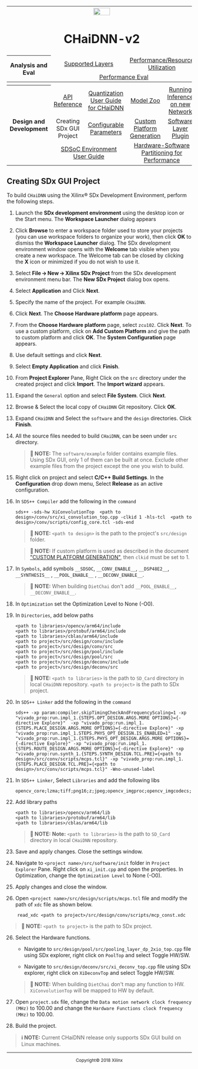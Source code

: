 <table style="width:100%">
<tr>
<th width="100%" colspan="6"><img src="https://www.xilinx.com/content/dam/xilinx/imgs/press/media-kits/corporate/xilinx-logo.png" width="30%"/><h1>CHaiDNN-v2</h2>
</th>
</tr>
  <tr>
    <th rowspan="6" width="17%">Analysis and Eval</th>
   </tr>
<tr>
	<td align="center" colspan="2"><a href="../docs/SUPPORTED_LAYERS.md">Supported Layers</a></td>
	<td align="center" colspan="2"><a href="../docs/PERFORMANCE_SNAPSHOT.md">Performance/Resource Utilization</a></td>
</tr>
  <tr></tr>
<tr>
	<td align="center" colspan="4"><a href="../docs/PERFORMANCE_EVAL.md">Performance Eval</a></td>	
</tr>
<tr></tr>
    <tr></tr>
  <tr><th colspan="6"></th></tr>

  <tr></tr>
  <tr>
     <th rowspan="7" width="17%">Design and Development</th>
   </tr>

<tr>
	<td  align="center"><a href="../docs/API.md">API Reference</a></td>
	<td  align="center"><a href="../docs/QUANTIZATION.md">Quantization User Guide for CHaiDNN</a></td>
	<td  align="center"><a href="../docs/MODELZOO.md">Model Zoo</a></td>
	<td  align="center"><a href="../docs/RUN_NEW_NETWORK.md">Running Inference on new Network</a></td>
</tr>
  <tr></tr>
<tr>
	<td  align="center">Creating SDx GUI Project</td>
	<td  align="center"><a href="../docs/CONFIGURABLE_PARAMS.md">Configurable Parameters</a></td>
	<td  align="center"><a href="../docs/CUSTOM_PLATFORM_GEN.md">Custom Platform Generation</a></td>
	<td  align="center"><a href="../docs/SOFTWARE_LAYER_PLUGIN.md">Software Layer Plugin</a></td>
</tr>
  <tr></tr>
<tr>
	<td  align="center" colspan="2"><a href="https://www.xilinx.com/support/documentation/sw_manuals/xilinx2017_4/ug1027-sdsoc-user-guide.pdf">SDSoC Environment User Guide</a></td>	
	<td align="center" colspan="2"><a href="../docs/HW_SW_PARTITIONING.md">Hardware-Software Partitioning for Performance</a></td>

</tr>  
</table>

## **Creating SDx GUI Project**

To build `CHaiDNN` using the Xilinx&reg; SDx Development Environment, perform the following steps.

1. Launch the **SDx development environment** using the desktop icon or the Start menu.
   The **Workspace Launcher** dialog appears

2. Click **Browse** to enter a workspace folder used to store your projects (you can use workspace folders to organize your work), then click **OK** to dismiss the **Workspace Launcher** dialog.
    The SDx development environment window opens with the **Welcome** tab visible when you create a new workspace. The Welcome tab can be closed by clicking the **X** icon or minimized if you do not wish to use it.

3. Select **File → New → Xilinx SDx Project** from the SDx development environment menu bar.
    The **New SDx Project** dialog box opens.

4. Select **Application** and Click **Next**.

5. Specify the name of the project. For example `CHaiDNN`.

6. Click **Next**.
   The **Choose Hardware platform** page appears.

7. From the **Choose Hardware platform** page, select `zcu102`. Click **Next**. To use a custom platform, click on **Add Custom Platform** and give the path to custom platform and click **OK**.
   The **System Configuration** page appears.

7. Use default settings and click **Next**.

8. Select **Empty Application** and click **Finish**.

9. From **Project Explorer** Pane, Right Click on the `src` directory under the created project and click **Import**.
   The **Import wizard** appears.

10. Expand the `General` option and select **File System**. Click **Next**.

11. Browse & Select the local copy of `CHaiDNN` Git repository. Click **OK**.

12. Expand `CHaiDNN` and Select the `software` and the `design` directories. Click **Finish**.

13. All the source files needed to build `CHaiDNN`, can be seen under `src` directory.

    >**:pushpin: NOTE:**  The `software/example` folder contains example files. Using SDx GUI, only 1 of them can be built at once. Exclude other example files from the project except the one you wish to build.  

14. Right click on project and select **C/C++ Build Settings**. In the **Configuration** drop down menu, Select **Release** as an active configuration.

15. In `SDS++ Compiler` add the following in the `command`
    ```
    sds++ -sds-hw XiConvolutionTop  <path to design>/conv/src/xi_convolution_top.cpp -clkid 1 -hls-tcl  <path to design>/conv/scripts/config_core.tcl -sds-end

    ```
    >**:pushpin: NOTE:**   `<path to design>` is the path to the project's `src/design` folder.

    >**:pushpin: NOTE:**  If custom platform is used as described in the document ["CUSTOM PLATFORM GENERATION"](CUSTOM_PLATFORM_GEN.md), then `clkid` must be set to 1.

16. In `Symbols`, add symbols `__SDSOC`,  `__CONV_ENABLE__`,  `__DSP48E2__`,  `__SYNTHESIS__` , `__POOL_ENABLE__`  , `__DECONV_ENABLE__`.

    >**:pushpin: NOTE:**  When building `DietChai` don't add `__POOL_ENABLE__`,  `__DECONV_ENABLE__`.   

17. In `Optimization` set the Optimization Level to None (-O0).

18. In `Directories`, add below paths
    ```
    <path to libraries>/opencv/arm64/include
    <path to libraries>/protobuf/arm64/include
    <path to libraries>/cblas/arm64/include
    <path to project>/src/design/conv/include
    <path to project>/src/design/conv/src
    <path to project>/src/design/pool/include
    <path to project>/src/design/pool/src
    <path to project>/src/design/deconv/include
    <path to project>/src/design/deconv/src
    ```
    >**:pushpin: NOTE:**  `<path to libraries>` is the path to `SD_Card` directory in local `CHaiDNN` repository. `<path to project>` is the path to SDx project.

19. In `SDS++ Linker` add the following in the `command`
    ```
    sds++ -xp param:compiler.skipTimingCheckAndFrequencyScaling=1 -xp "vivado_prop:run.impl_1.{STEPS.OPT_DESIGN.ARGS.MORE OPTIONS}={-directive Explore}"  -xp "vivado_prop:run.impl_1.{STEPS.PLACE_DESIGN.ARGS.MORE OPTIONS}={-directive Explore}" -xp "vivado_prop:run.impl_1.STEPS.PHYS_OPT_DESIGN.IS_ENABLED=1" -xp "vivado_prop:run.impl_1.{STEPS.PHYS_OPT_DESIGN.ARGS.MORE OPTIONS}={-directive Explore}" -xp "vivado_prop:run.impl_1.{STEPS.ROUTE_DESIGN.ARGS.MORE OPTIONS}={-directive Explore}" -xp "vivado_prop:run.synth_1.{STEPS.SYNTH_DESIGN.TCL.PRE}={<path to design>/src/conv/scripts/mcps.tcl}" -xp "vivado_prop:run.impl_1.{STEPS.PLACE_DESIGN.TCL.PRE}={<path to design>/src/conv/scripts/mcps.tcl}" -Wno-unused-label
    ```
 20. In `SDS++ Linker`, Select `Libraries` and add the following libs
     ```
     opencv_core;lzma;tiff;png16;z;jpeg;opencv_imgproc;opencv_imgcodecs;dl;rt;webp;protobuf;openblas
     ```

 21. Add library paths
     ```   
     <path to libraries>/opencv/arm64/lib
     <path to libraries>/protobuf/arm64/lib
     <path to libraries>/cblas/arm64/lib
     ```

     >**:pushpin: NOTE:**  **Note:** `<path to libraries>` is the path to `SD_Card` directory in local `CHaiDNN` repository.

22. Save and apply changes. Close the settings window.

23. Navigate to `<project name>/src/software/init` folder in `Project Explorer` Pane. Right click on `xi_init.cpp` and open the properties.
    In Optimization, change the `Optimization Level` to None (-O0).

24. Apply changes and close the window.

25. Open `<project name>/src/design/scripts/mcps.tcl` file and modify the path of `xdc` file as shown below.
```
    read_xdc <path to project>/src/design/conv/scripts/mcp_const.xdc
```
>**:pushpin: NOTE:**   `<path to project>` is the path to SDx project.

26.	Select the Hardware functions.

    - Navigate to `src/design/pool/src/pooling_layer_dp_2xio_top.cpp` file using SDx explorer, right click on `PoolTop` and select Toggle HW/SW.

    - Navigate to `src/design/deconv/src/xi_deconv_top.cpp` file using SDx explorer, right click on `XiDeconvTop` and select Toggle HW/SW.

     >**:pushpin: NOTE:**  When building `DietChai` don't map any function to HW. `XiConvolutionTop` will be mapped to HW by default.

27. Open `project.sdx` file, change the `Data motion network clock frequency (MHz)` to 100.00 and change the `Hardware Functions clock frequency (MHz)` to 100.00.

28. Build the project.

>**:information_source: NOTE:**   Current CHaiDNN release only supports SDx GUI build on Linux machines.

<hr/>
<p align="center"><sup>Copyright&copy; 2018 Xilinx</sup></p>
